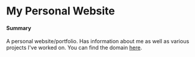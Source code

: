# My Personal Website
#### Summary
A personal website/portfolio. Has information about me as well as various projects I\'ve worked on.
You can find the domain [here](karllukan.com).